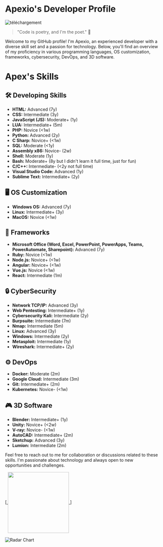 # Apexio's Developer Profile

![téléchargement](https://github.com/AnonymousApexio/AnonymousApexio/assets/149327582/7b113165-f541-404c-9211-bd3a5929478b)

> "Code is poetry, and I'm the poet." 🚀

Welcome to my GitHub profile! I'm Apexio, an experienced developer with a diverse skill set and a passion for technology. Below, you'll find an overview of my proficiency in various programming languages, OS customization, frameworks, cybersecurity, DevOps, and 3D software.
# Apex's Skills

## 🛠 Developing Skills
- **HTML:** Advanced (7y)
- **CSS:** Intermediate (3y)
- **JavaScript (JS):** Moderate+ (1y)
- **LUA:** Intermediate+ (5m)
- **PHP:** Novice (<1w)
- **Python:** Advanced (2y)
- **C Sharp:** Novice+ (<1w)
- **SQL:** Moderate (<1y)
- **Assembly x86:** Novice- (2w)
- **Shell:** Moderate (1y)
- **Bash:** Moderate+ (8y but I didn't learn it full time, just for fun)
- **C/C++:** Intermediate- (<2y not full time)
- **Visual Studio Code:** Advanced (1y)
- **Sublime Text:** Intermediate+ (2y)

## 🖥 OS Customization
- **Windows OS:** Advanced (7y)
- **Linux:** Intermediate+ (3y)
- **MacOS:** Novice (<1w)

## 🚀 Frameworks
- **Microsoft Office (Word, Excel, PowerPoint, PowerApps, Teams, PowerAutomate, Sharepoint):** Advanced (7y)
- **Ruby:** Novice (<1w)
- **Node.js:** Novice+ (<1w)
- **Angular:** Novice+ (<1w)
- **Vue.js:** Novice (<1w)
- **React:** Intermediate (1m)

## 🔒 CyberSecurity
- **Network TCP/IP:** Advanced (3y)
- **Web Pentesting:** Intermediate+ (1y)
- **Cybersecurity Kali:** Intermediate (2y)
- **Burpsuite:** Intermediate (7m)
- **Nmap:** Intermediate (5m)
- **Linux:** Advanced (3y)
- **Windows:** Intermediate (2y)
- **Metasploit:** Intermediate (1y)
- **Wireshark:** Intermediate+ (2y)

## ⚙ DevOps
- **Docker:** Moderate (2m)
- **Google Cloud:** Intermediate (3m)
- **Git:** Intermediate+ (2m)
- **Kubernetes:** Novice- (<1w)

## 🎮 3D Software
- **Blender:** Intermediate+ (1y)
- **Unity:** Novice+ (<2w)
- **V-ray:** Novice- (<1w)
- **AutoCAD:** Intermediate+ (2m)
- **Sketchup:** Advanced (3y)
- **Lumion:** Intermediate (2m)

Feel free to reach out to me for collaboration or discussions related to these skills. I'm passionate about technology and always open to new opportunities and challenges.

[<a href="https://github.com/anuraghazra/convoychat">
  <img height=200 align="center" src="https://github-readme-stats.vercel.app/api/top-langs?username=AnonymousApexio&layout=compact&langs_count=8&card_width=320" />
</a>]

<img src="https://quickchart.io/chart?v=4&c=%7B%0D%0A%20%20%20%20%20%20%20%20type%3A%20%27radar%27%2C%0D%0A%20%20%20%20%20%20%20%20data%3A%20%7B%0D%0A%20%20%20%20%20%20%20%20%20%20%20%20labels%3A%20%5B%27Max%27%2C%20%27HTML%27%2C%20%27CSS%27%2C%20%27C%2FC%2B%2B%27%2C%20%27Bash%27%2C%20%27Shell%27%2C%20%27Rust%27%2C%20%27Assembly%20x86%27%2C%20%27Java%27%2C%20%27PHP%27%2C%20%27C%23%27%2C%20%27SQL%27%2C%20%27Javascript%27%2C%20%27LUA%27%2C%20%27Python%27%5D%2C%0D%0A%20%20%20%20%20%20%20%20%20%20%20%20datasets%3A%20%5B%7B%0D%0A%20%20%20%20%20%20%20%20%20%20%20%20%20%20%20%20label%3A%20%27Proficiency%27%2C%0D%0A%20%20%20%20%20%20%20%20%20%20%20%20%20%20%20%20data%3A%20%5B100%2C%2077%2C%2050%2C%2041%2C%2034%2C%2025%2C%2015%2C%203%2C%205%2C%2010%2C%2015%2C%2030%2C%2038%2C%2050%2C%2070%5D%2C%0D%0A%20%20%20%20%20%20%20%20%20%20%20%20%20%20%20%20borderColor%3A%20%27%23640000%27%2C%0D%0A%20%20%20%20%20%20%20%20%20%20%20%20%20%20%20%20borderWidth%3A%202%2C%0D%0A%20%20%20%20%20%20%20%20%20%20%20%20%20%20%20%20fill%3A%20true%2C%0D%0A%20%20%20%20%20%20%20%20%20%20%20%20%20%20%20%20backgroundColor%3A%20%27rgba(85%2C%200%2C%20124%2C%200.2)%27%2C%0D%0A%20%20%20%20%20%20%20%20%20%20%20%20%7D%5D%0D%0A%20%20%20%20%20%20%20%20%7D%2C%0D%0A%20%20%20%20%20%20%20%20options%3A%20%7B%0D%0A%20%20%20%20%20%20%20%20%20%20%20%20scale%3A%20%7B%0D%0A%20%20%20%20%20%20%20%20%20%20%20%20%20%20%20%20ticks%3A%20%7B%0D%0A%20%20%20%20%20%20%20%20%20%20%20%20%20%20%20%20%20%20%20%20beginAtZero%3A%20true%2C%0D%0A%20%20%20%20%20%20%20%20%20%20%20%20%20%20%20%20%20%20%20%20max%3A%20100%2C%0D%0A%20%20%20%20%20%20%20%20%20%20%20%20%20%20%20%20%20%20%20%20stepSize%3A%2020%0D%0A%20%20%20%20%20%20%20%20%20%20%20%20%20%20%20%20%7D%0D%0A%20%20%20%20%20%20%20%20%20%20%20%20%7D%2C%0D%0A%20%20%20%20%20%20%20%20%20%20%20%20legend%3A%20%7B%0D%0A%20%20%20%20%20%20%20%20%20%20%20%20%20%20%20%20display%3A%20false%0D%0A%20%20%20%20%20%20%20%20%20%20%20%20%7D%0D%0A%20%20%20%20%20%20%20%20%7D%0D%0A%20%20%20%20%7D%3B%0D%0A" alt="Radar Chart">
